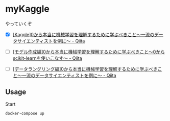 # myKaggle

やっていくぞ

- [x] [[Kaggle]0から本当に機械学習を理解するために学ぶべきこと～一流のデータサイエンティストを例に～ - Qiita](https://qiita.com/zenonnp/items/9cbb2860505a32059d89)
- [ ] [[モデル作成編]0から本当に機械学習を理解するために学ぶべきこと～0からscikit-learnを使いこなす～ - Qiita](https://qiita.com/zenonnp/items/92ca776684702b50c110)
- [ ] [[データラングリング編]0から本当に機械学習を理解するために学ぶべきこと～一流のデータサイエンティストを例に～ - Qiita](https://qiita.com/zenonnp/items/05c89687ef3ea76f35ac)


## Usage

Start

```:shell
docker-compose up
```
